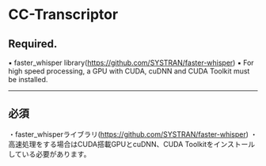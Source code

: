 # CC-Transcriptor

## Required.
▪ faster_whisper library(https://github.com/SYSTRAN/faster-whisper)
▪ For high speed processing, a GPU with CUDA, cuDNN and CUDA Toolkit must be installed.

---

## 必須
・faster_whisperライブラリ(https://github.com/SYSTRAN/faster-whisper)
・高速処理をする場合はCUDA搭載GPUとcuDNN、CUDA Toolkitをインストールしている必要があります。
